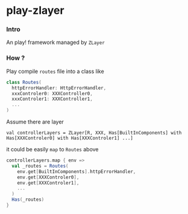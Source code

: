 # play-zlayer

### Intro

An play! framework managed by `ZLayer`


### How ?

Play compile `routes` file into a class like

``` scala
class Routes(
  httpErrorHandler: HttpErrorHandler,
  xxxControler0: XXXController0,
  xxxControler1: XXXController1,
  ...
)
```

 Assume there are layer
```
val controllerLayers = ZLayer[R, XXX, Has[BuiltInComponents] with  Has[XXXControler0] with Has[XXXControler1] ...]
```

it could be easily `map` to `Routes` above

```scala
controllerLayers.map { env =>
  val _routes = Routes(
    env.get[BuiltInComponents].httpErrorHandler,
    env.get[XXXControler0],
    env.get[XXXControler1],
    ...
  )
  Has(_routes)
}
```
